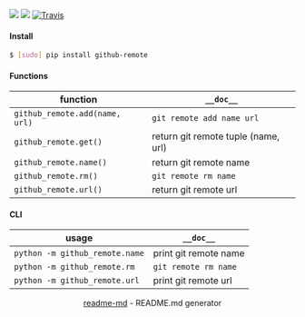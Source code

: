 [![](https://img.shields.io/pypi/pyversions/github-remote.svg?longCache=True)](https://pypi.org/project/github-remote/)
[![](https://img.shields.io/pypi/v/github-remote.svg?maxAge=3600)](https://pypi.org/project/github-remote/)
[![Travis](https://api.travis-ci.org/looking-for-a-job/github-remote.py.svg?branch=master)](https://travis-ci.org/looking-for-a-job/github-remote.py/)

#### Install
```bash
$ [sudo] pip install github-remote
```

#### Functions
function|`__doc__`
-|-
`github_remote.add(name, url)`|`git remote add name url`
`github_remote.get()`|return git remote tuple (name, url)
`github_remote.name()`|return git remote name
`github_remote.rm()`|`git remote rm name`
`github_remote.url()`|return git remote url

#### CLI
usage|`__doc__`
-|-
`python -m github_remote.name`|print git remote name
`python -m github_remote.rm`|`git remote rm name`
`python -m github_remote.url`|print git remote url

<p align="center"><a href="https://pypi.org/project/readme-md/">readme-md</a> - README.md generator</p>
